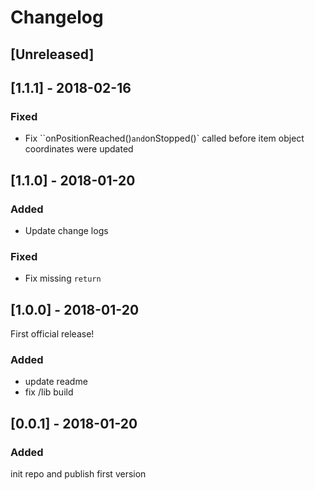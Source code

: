 # Changelog

## [Unreleased]

## [1.1.1] - 2018-02-16

### Fixed

- Fix ``onPositionReached()` and `onStopped()` called before item object coordinates were updated

## [1.1.0] - 2018-01-20

### Added

- Update change logs

### Fixed

- Fix missing `return`

## [1.0.0] - 2018-01-20

First official release!

### Added

- update readme
- fix /lib build

## [0.0.1] - 2018-01-20

### Added

init repo and publish first version